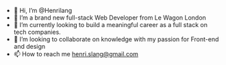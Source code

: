 - 👋 Hi, I’m @Henrilang
- 👀 I’m a brand new full-stack Web Developer from Le Wagon London
- 🌱 I’m currently looking to build a meaningful career as a full stack on tech companies.
- 💞️ I’m looking to collaborate on knowledge with my passion for Front-end and design
- 📫 How to reach me henri.slang@gmail.com

<!---
Henrilang/Henrilang is a ✨ special ✨ repository because its `README.md` (this file) appears on your GitHub profile.
You can click the Preview link to take a look at your changes.
--->
